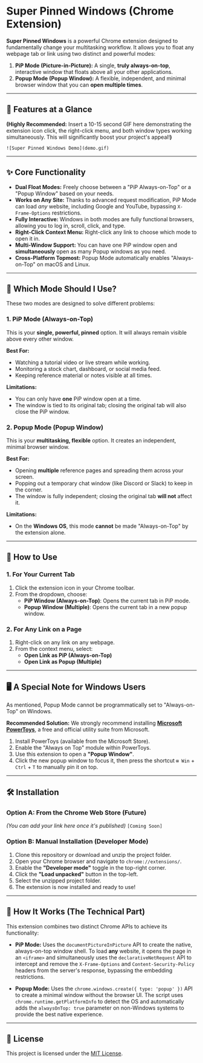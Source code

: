 # Super Pinned Windows (Chrome Extension)

**Super Pinned Windows** is a powerful Chrome extension designed to fundamentally change your multitasking workflow. It allows you to float any webpage tab or link using two distinct and powerful modes:

1.  **PiP Mode (Picture-in-Picture):** A single, **truly always-on-top**, interactive window that floats above all your other applications.
2.  **Popup Mode (Popup Window):** A flexible, independent, and minimal browser window that you can **open multiple times**.

---

## 🌟 Features at a Glance

**(Highly Recommended:** Insert a 10-15 second GIF here demonstrating the extension icon click, the right-click menu, and both window types working simultaneously. This will significantly boost your project's appeal!**)**

`![Super Pinned Windows Demo](demo.gif)`

---

## ✨ Core Functionality

* **Dual Float Modes:** Freely choose between a "PiP Always-on-Top" or a "Popup Window" based on your needs.
* **Works on Any Site:** Thanks to advanced request modification, PiP Mode can load *any* website, including Google and YouTube, bypassing `X-Frame-Options` restrictions.
* **Fully Interactive:** Windows in both modes are fully functional browsers, allowing you to log in, scroll, click, and type.
* **Right-Click Context Menu:** Right-click any link to choose which mode to open it in.
* **Multi-Window Support:** You can have one PiP window open and **simultaneously** open as many Popup windows as you need.
* **Cross-Platform Topmost:** Popup Mode automatically enables "Always-on-Top" on macOS and Linux.

---

## 🤔 Which Mode Should I Use?

These two modes are designed to solve different problems:

### 1. PiP Mode (Always-on-Top)

This is your **single, powerful, pinned** option. It will always remain visible above every other window.

**Best For:**
* Watching a tutorial video or live stream while working.
* Monitoring a stock chart, dashboard, or social media feed.
* Keeping reference material or notes visible at all times.

**Limitations:**
* You can only have **one** PiP window open at a time.
* The window is tied to its original tab; closing the original tab will also close the PiP window.

### 2. Popup Mode (Popup Window)

This is your **multitasking, flexible** option. It creates an independent, minimal browser window.

**Best For:**
* Opening **multiple** reference pages and spreading them across your screen.
* Popping out a temporary chat window (like Discord or Slack) to keep in the corner.
* The window is fully independent; closing the original tab **will not** affect it.

**Limitations:**
* On the **Windows OS**, this mode **cannot** be made "Always-on-Top" by the extension alone.

---

## 🚀 How to Use

### 1. For Your Current Tab
1.  Click the extension icon in your Chrome toolbar.
2.  From the dropdown, choose:
    * **PiP Window (Always-on-Top)**: Opens the current tab in PiP mode.
    * **Popup Window (Multiple)**: Opens the current tab in a new popup window.

### 2. For Any Link on a Page
1.  Right-click on any link on any webpage.
2.  From the context menu, select:
    * **Open Link as PiP (Always-on-Top)**
    * **Open Link as Popup (Multiple)**

---

## 🖥️ A Special Note for Windows Users

As mentioned, Popup Mode cannot be programmatically set to "Always-on-Top" on Windows.

**Recommended Solution:**
We strongly recommend installing **[Microsoft PowerToys](https://learn.microsoft.com/en-us/windows/powertoys/)**, a free and official utility suite from Microsoft.

1.  Install PowerToys (available from the Microsoft Store).
2.  Enable the "Always on Top" module within PowerToys.
3.  Use this extension to open a **"Popup Window"**.
4.  Click the new popup window to focus it, then press the shortcut `⊞ Win` + `Ctrl` + `T` to manually pin it on top.

---

## 🛠️ Installation

### Option A: From the Chrome Web Store (Future)
*(You can add your link here once it's published)*
`[Coming Soon]`

### Option B: Manual Installation (Developer Mode)
1.  Clone this repository or download and unzip the project folder.
2.  Open your Chrome browser and navigate to `chrome://extensions/`.
3.  Enable the **"Developer mode"** toggle in the top-right corner.
4.  Click the **"Load unpacked"** button in the top-left.
5.  Select the unzipped project folder.
6.  The extension is now installed and ready to use!

---

## 🔬 How It Works (The Technical Part)

This extension combines two distinct Chrome APIs to achieve its functionality:

* **PiP Mode:** Uses the `documentPictureInPicture` API to create the native, always-on-top window shell. To load **any** website, it opens the page in an `<iframe>` and simultaneously uses the `declarativeNetRequest` API to intercept and remove the `X-Frame-Options` and `Content-Security-Policy` headers from the server's response, bypassing the embedding restrictions.

* **Popup Mode:** Uses the `chrome.windows.create({ type: 'popup' })` API to create a minimal window without the browser UI. The script uses `chrome.runtime.getPlatformInfo` to detect the OS and automatically adds the `alwaysOnTop: true` parameter on non-Windows systems to provide the best native experience.

---

## 📄 License

This project is licensed under the [MIT License](LICENSE).